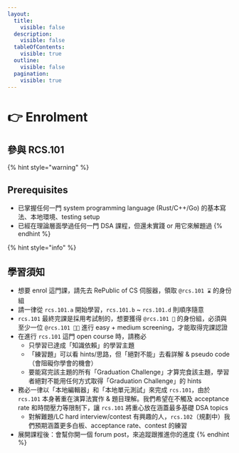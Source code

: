 ```yaml
---
layout:
  title:
    visible: false
  description:
    visible: false
  tableOfContents:
    visible: true
  outline:
    visible: false
  pagination:
    visible: true
---
```


# 👉 Enrolment

## 參與 RCS.101

{% hint style="warning" %}
## Prerequisites

* 已掌握任何一門 system programming language (Rust/C++/Go) 的基本寫法、本地環境、testing setup
* 已經在理論層面學過任何一門 DSA 課程，但還未實踐 or 用它來解題過
{% endhint %}

{% hint style="info" %}
## 學習須知

* 想要 enrol 這門課，請先去 RePublic of CS 伺服器，領取 `@rcs.101 ⌛` 的身份組
* 請一律從 `rcs.101.a` 開始學習，`rcs.101.b` \~ `rcs.101.d` 則順序隨意
* `rcs.101` 最終完課是採用考試制的，想要獲得 `@rcs.101 🏅` 的身份組，必須與至少一位 `@rcs.101 🧑‍🏫` 進行 easy + medium screening，才能取得完課認證
* 在進行 `rcs.101` 這門 open course 時，請務必
  * 只學習已達成「知識依賴」的學習主題
  * 「練習題」可以看 hints/思路，但「絕對不能」去看詳解 & pseudo code（會阻礙你學會的機會）
  * 要能寫完該主題的所有「Graduation Challenge」才算完食該主題，學習者絕對不能用任何方式取得「Graduation Challenge」的 hints
* 務必一律以「本地編輯器」和「本地單元測試」來完成 `rcs.101`，由於 `rcs.101` 本身著重在演算法實作 & 題目理解。我們希望在不觸及 acceptance rate 和時間壓力等限制下，讓 `rcs.101` 將重心放在涵蓋最多基礎 DSA topics
  * 對解難題/LC hard interview/contest 有興趣的人，`rcs.102`（規劃中）我們預期涵蓋更多白板、acceptance rate、contest 的練習
* 展開課程後：會幫你開一個 forum post，來追蹤跟推進你的進度
{% endhint %}
